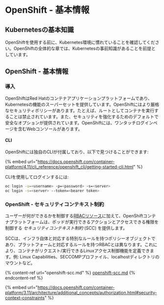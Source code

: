# OpenShift - 基本情報

## Kubernetesの基本知識 <a href="#a94e" id="a94e"></a>

OpenShiftを使用する前に、Kubernetes環境に慣れていることを確認してください。OpenShiftの全体的な章では、Kubernetesの事前知識があることを前提としています。

## OpenShift - 基本情報

### 導入

OpenShiftはRed Hatのコンテナアプリケーションプラットフォームであり、Kubernetesの機能のスーパーセットを提供しています。OpenShiftにはより厳格なセキュリティポリシーがあります。たとえば、ルートとしてコンテナを実行することは禁止されています。また、セキュリティを強化するためのデフォルトで安全なオプションが提供されています。OpenShiftには、ワンタッチログインページを含むWebコンソールがあります。

#### CLI

OpenShiftには独自のCLIが付属しており、以下で見つけることができます:

{% embed url="https://docs.openshift.com/container-platform/4.11/cli_reference/openshift_cli/getting-started-cli.html" %}

CLIを使用してログインするには:
```bash
oc login -u=<username> -p=<password> -s=<server>
oc login -s=<server> --token=<bearer token>
```
### **OpenShift - セキュリティコンテキスト制約** <a href="#a94e" id="a94e"></a>

ユーザーが何ができるかを制御する[RBACリソース](https://docs.openshift.com/container-platform/3.11/architecture/additional\_concepts/authorization.html#architecture-additional-concepts-authorization)に加えて、OpenShiftコンテナプラットフォームは、ポッドが実行できるアクションとアクセスできる権限を制御する _セキュリティコンテキスト制約_ (SCC) を提供します。

SCCは、インフラ自体と対応する特別なルールを持つポリシーオブジェクトであり、プラットフォームと対応するルールを持つRBACとは異なります。これにより、コンテナがリクエスト/実行できるLinuxアクセス制御機能を定義できます。例: Linux Capabilities、SECCOMPプロファイル、localhostディレクトリのマウントなど。

{% content-ref url="openshift-scc.md" %}
[openshift-scc.md](openshift-scc.md)
{% endcontent-ref %}

{% embed url="https://docs.openshift.com/container-platform/3.11/architecture/additional_concepts/authorization.html#security-context-constraints" %}
